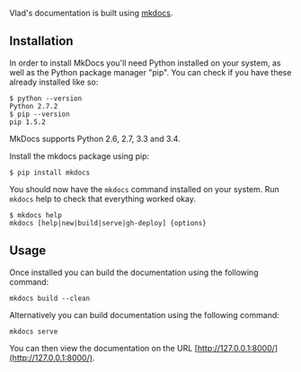 Vlad's documentation is built using [mkdocs](http://www.mkdocs.org). 

## Installation

In order to install MkDocs you'll need Python installed on your system, as well as the Python package manager "pip". You can check if you have these already installed like so:

    $ python --version
    Python 2.7.2
    $ pip --version
    pip 1.5.2

MkDocs supports Python 2.6, 2.7, 3.3 and 3.4.

Install the mkdocs package using pip:

    $ pip install mkdocs

You should now have the `mkdocs` command installed on your system. Run `mkdocs` help to check that everything worked okay.

    $ mkdocs help
    mkdocs [help|new|build|serve|gh-deploy] {options}

## Usage

Once installed you can build the documentation using the following command:

    mkdocs build --clean
    
Alternatively you can build documentation using the following command:

    mkdocs serve

You can then view the documentation on the URL [http://127.0.0.1:8000/](http://127.0.0.1:8000/).
